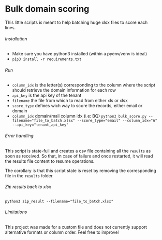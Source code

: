 # Bulk domain scoring

This little scripts is meant to help batching huge xlsx files to score each
lines.

###### Installation

- Make sure you have python3 installed (within a pyenv/venv is ideal)
- `pip3 install -r requirements.txt`

###### Run
- `column_idx` is the letter(s) corresponding to the column where the script should retrieve the domain information for each row
- `api_key` is the api key of the tenant
- `filename` the file from which to read from either xls or xlsx
- `score_type` defines wich way to score the records, either email or domain
- `column_idx` domain/mail column idx (i.e: BQ)
`python3 bulk_score.py --filename="file_to_batch.xlsx" --score_type="email" --column_idx="A" --api_key="tenant_api_key"`

###### Error handling

This script is state-full and creates a csv file containing all the `results`
as soon as received. So that, in case of failure and once restarted, it will
read the results file content to resume operations.

The corollary is that this script state is reset by removing the
corresponding file in the `results` folder.

###### Zip results back to xlsx
`python3 zip_result --filename="file_to_batch.xlsx"`


###### Limitations
This project was made for a custom file and does not currently support
alternative formats or column order. Feel free to improve! 
